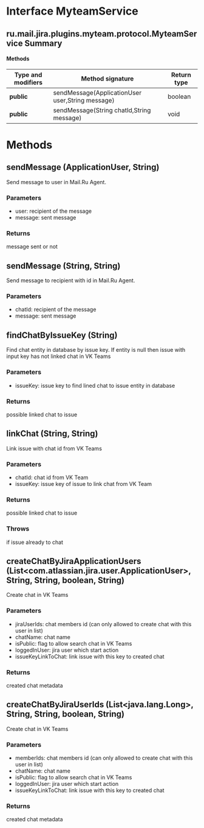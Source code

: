 Interface MyteamService
=======================
ru.mail.jira.plugins.myteam.protocol.MyteamService
Summary
-------
#### Methods
| Type and modifiers | Method signature                                 | Return type |
| ------------------ | ------------------------------------------------ | ----------- |
| **public**         | sendMessage(ApplicationUser user,String message) | boolean     |
| **public**         | sendMessage(String chatId,String message)        | void        |

Methods
=======
sendMessage (ApplicationUser, String)
-------------------------------------
Send message to user in Mail.Ru Agent.
### Parameters
- user: recipient of the message
- message: sent message
### Returns
message sent or not

sendMessage (String, String)
----------------------------
Send message to recipient with id in Mail.Ru Agent.
### Parameters
- chatId: recipient of the message
- message: sent message

findChatByIssueKey (String)
----------------------------
Find chat entity in database by issue key. If entity is null then issue with input key has not linked chat in VK Teams
### Parameters
- issueKey: issue key to find lined chat to issue entity in database
### Returns
possible linked chat to issue

linkChat (String, String)
----------------------------
Link issue with chat id from VK Teams
### Parameters
- chatId: chat id from VK Team
- issueKey: issue key of issue to link chat from VK Team
### Returns
possible linked chat to issue
### Throws
if issue already to chat

createChatByJiraApplicationUsers (List<com.atlassian.jira.user.ApplicationUser>, String, String, boolean, String)
----------------------------
Create chat in VK Teams
### Parameters
- jiraUserIds: chat members id (can only allowed to create chat with this user in list)
- chatName: chat name
- isPublic: flag to allow search chat in VK Teams
- loggedInUser: jira user which start action
- issueKeyLinkToChat: link issue with this key to created chat
### Returns
created chat metadata

createChatByJiraUserIds (List<java.lang.Long>, String, String, boolean, String)
----------------------------
Create chat in VK Teams
### Parameters
- memberIds: chat members id (can only allowed to create chat with this user in list)
- chatName: chat name
- isPublic: flag to allow search chat in VK Teams
- loggedInUser: jira user which start action
- issueKeyLinkToChat: link issue with this key to created chat
### Returns
created chat metadata


